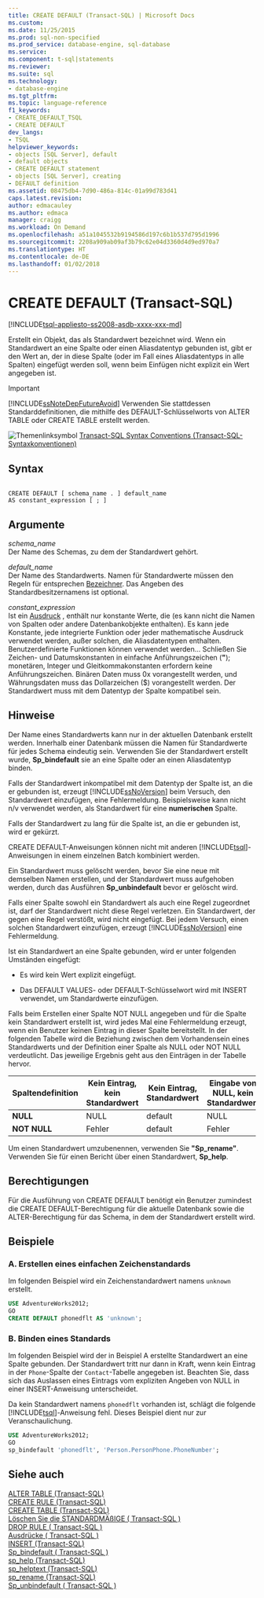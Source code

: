 ```yaml
---
title: CREATE DEFAULT (Transact-SQL) | Microsoft Docs
ms.custom: 
ms.date: 11/25/2015
ms.prod: sql-non-specified
ms.prod_service: database-engine, sql-database
ms.service: 
ms.component: t-sql|statements
ms.reviewer: 
ms.suite: sql
ms.technology:
- database-engine
ms.tgt_pltfrm: 
ms.topic: language-reference
f1_keywords:
- CREATE_DEFAULT_TSQL
- CREATE DEFAULT
dev_langs:
- TSQL
helpviewer_keywords:
- objects [SQL Server], default
- default objects
- CREATE DEFAULT statement
- objects [SQL Server], creating
- DEFAULT definition
ms.assetid: 08475db4-7d90-486a-814c-01a99d783d41
caps.latest.revision: 
author: edmacauley
ms.author: edmaca
manager: craigg
ms.workload: On Demand
ms.openlocfilehash: a51a1045532b9194586d197c6b1b537d795d1996
ms.sourcegitcommit: 2208a909ab09af3b79c62e04d3360d4d9ed970a7
ms.translationtype: HT
ms.contentlocale: de-DE
ms.lasthandoff: 01/02/2018
---
```

# <a name="create-default-transact-sql"></a>CREATE DEFAULT (Transact-SQL)
[!INCLUDE[tsql-appliesto-ss2008-asdb-xxxx-xxx-md](../../includes/tsql-appliesto-ss2008-asdb-xxxx-xxx-md.md)]

  Erstellt ein Objekt, das als Standardwert bezeichnet wird. Wenn ein Standardwert an eine Spalte oder einen Aliasdatentyp gebunden ist, gibt er den Wert an, der in diese Spalte (oder im Fall eines Aliasdatentyps in alle Spalten) eingefügt werden soll, wenn beim Einfügen nicht explizit ein Wert angegeben ist.  
  
> [!IMPORTANT]  
>  [!INCLUDE[ssNoteDepFutureAvoid](../../includes/ssnotedepfutureavoid-md.md)] Verwenden Sie stattdessen Standarddefinitionen, die mithilfe des DEFAULT-Schlüsselworts von ALTER TABLE oder CREATE TABLE erstellt werden.  
  
 ![Themenlinksymbol](../../database-engine/configure-windows/media/topic-link.gif "Topic link icon") [Transact-SQL Syntax Conventions (Transact-SQL-Syntaxkonventionen)](../../t-sql/language-elements/transact-sql-syntax-conventions-transact-sql.md)  
  
## <a name="syntax"></a>Syntax  
  
```  
  
CREATE DEFAULT [ schema_name . ] default_name   
AS constant_expression [ ; ]  
```  
  
## <a name="arguments"></a>Argumente  
 *schema_name*  
 Der Name des Schemas, zu dem der Standardwert gehört.  
  
 *default_name*  
 Der Name des Standardwerts. Namen für Standardwerte müssen den Regeln für entsprechen [Bezeichner](../../relational-databases/databases/database-identifiers.md). Das Angeben des Standardbesitzernamens ist optional.  
  
 *constant_expression*  
 Ist ein [Ausdruck](../../t-sql/language-elements/expressions-transact-sql.md) , enthält nur konstante Werte, die (es kann nicht die Namen von Spalten oder andere Datenbankobjekte enthalten). Es kann jede Konstante, jede integrierte Funktion oder jeder mathematische Ausdruck verwendet werden, außer solchen, die Aliasdatentypen enthalten. Benutzerdefinierte Funktionen können verwendet werden... Schließen Sie Zeichen- und Datumskonstanten in einfache Anführungszeichen (**"**); monetären, Integer und Gleitkommakonstanten erfordern keine Anführungszeichen. Binären Daten muss 0x vorangestellt werden, und Währungsdaten muss das Dollarzeichen ($) vorangestellt werden. Der Standardwert muss mit dem Datentyp der Spalte kompatibel sein.  
  
## <a name="remarks"></a>Hinweise  
 Der Name eines Standardwerts kann nur in der aktuellen Datenbank erstellt werden. Innerhalb einer Datenbank müssen die Namen für Standardwerte für jedes Schema eindeutig sein. Verwenden Sie der Standardwert erstellt wurde, **Sp_bindefault** sie an eine Spalte oder an einen Aliasdatentyp binden.  
  
 Falls der Standardwert inkompatibel mit dem Datentyp der Spalte ist, an die er gebunden ist, erzeugt [!INCLUDE[ssNoVersion](../../includes/ssnoversion-md.md)] beim Versuch, den Standardwert einzufügen, eine Fehlermeldung. Beispielsweise kann nicht n/v verwendet werden, als Standardwert für eine **numerischen** Spalte.  
  
 Falls der Standardwert zu lang für die Spalte ist, an die er gebunden ist, wird er gekürzt.  
  
 CREATE DEFAULT-Anweisungen können nicht mit anderen [!INCLUDE[tsql](../../includes/tsql-md.md)]-Anweisungen in einem einzelnen Batch kombiniert werden.  
  
 Ein Standardwert muss gelöscht werden, bevor Sie eine neue mit demselben Namen erstellen, und der Standardwert muss aufgehoben werden, durch das Ausführen **Sp_unbindefault** bevor er gelöscht wird.  
  
 Falls einer Spalte sowohl ein Standardwert als auch eine Regel zugeordnet ist, darf der Standardwert nicht diese Regel verletzen. Ein Standardwert, der gegen eine Regel verstößt, wird nicht eingefügt. Bei jedem Versuch, einen solchen Standardwert einzufügen, erzeugt [!INCLUDE[ssNoVersion](../../includes/ssnoversion-md.md)] eine Fehlermeldung.  
  
 Ist ein Standardwert an eine Spalte gebunden, wird er unter folgenden Umständen eingefügt:  
  
-   Es wird kein Wert explizit eingefügt.  
  
-   Das DEFAULT VALUES- oder DEFAULT-Schlüsselwort wird mit INSERT verwendet, um Standardwerte einzufügen.  
  
 Falls beim Erstellen einer Spalte NOT NULL angegeben und für die Spalte kein Standardwert erstellt ist, wird jedes Mal eine Fehlermeldung erzeugt, wenn ein Benutzer keinen Eintrag in dieser Spalte bereitstellt. In der folgenden Tabelle wird die Beziehung zwischen dem Vorhandensein eines Standardwerts und der Definition einer Spalte als NULL oder NOT NULL verdeutlicht. Das jeweilige Ergebnis geht aus den Einträgen in der Tabelle hervor.  
  
|Spaltendefinition|Kein Eintrag, kein Standardwert|Kein Eintrag, Standardwert|Eingabe von NULL, kein Standardwert|Eingabe von NULL, Standardwert|  
|-----------------------|--------------------------|-----------------------|----------------------------|-------------------------|  
|**NULL**|NULL|default|NULL|NULL|  
|**NOT NULL**|Fehler|default|Fehler|Fehler|  
  
 Um einen Standardwert umzubenennen, verwenden Sie **"Sp_rename"**. Verwenden Sie für einen Bericht über einen Standardwert, **Sp_help**.  
  
## <a name="permissions"></a>Berechtigungen  
 Für die Ausführung von CREATE DEFAULT benötigt ein Benutzer zumindest die CREATE DEFAULT-Berechtigung für die aktuelle Datenbank sowie die ALTER-Berechtigung für das Schema, in dem der Standardwert erstellt wird.  
  
## <a name="examples"></a>Beispiele  
  
### <a name="a-creating-a-simple-character-default"></a>A. Erstellen eines einfachen Zeichenstandards  
 Im folgenden Beispiel wird ein Zeichenstandardwert namens `unknown` erstellt.  
  
```sql  
USE AdventureWorks2012;  
GO  
CREATE DEFAULT phonedflt AS 'unknown';  
```  
  
### <a name="b-binding-a-default"></a>B. Binden eines Standards  
 Im folgenden Beispiel wird der in Beispiel A erstellte Standardwert an eine Spalte gebunden. Der Standardwert tritt nur dann in Kraft, wenn kein Eintrag in der `Phone`-Spalte der `Contact`-Tabelle angegeben ist. Beachten Sie, dass sich das Auslassen eines Eintrags vom expliziten Angeben von NULL in einer INSERT-Anweisung unterscheidet.  
  
 Da kein Standardwert namens `phonedflt` vorhanden ist, schlägt die folgende [!INCLUDE[tsql](../../includes/tsql-md.md)]-Anweisung fehl. Dieses Beispiel dient nur zur Veranschaulichung.  
  
```sql  
USE AdventureWorks2012;  
GO  
sp_bindefault 'phonedflt', 'Person.PersonPhone.PhoneNumber';  
```  
  
## <a name="see-also"></a>Siehe auch  
 [ALTER TABLE &#40;Transact-SQL&#41;](../../t-sql/statements/alter-table-transact-sql.md)   
 [CREATE RULE &#40;Transact-SQL&#41;](../../t-sql/statements/create-rule-transact-sql.md)   
 [CREATE TABLE &#40;Transact-SQL&#41;](../../t-sql/statements/create-table-transact-sql.md)   
 [Löschen Sie die STANDARDMÄßIGE &#40; Transact-SQL &#41;](../../t-sql/statements/drop-default-transact-sql.md)   
 [DROP RULE &#40; Transact-SQL &#41;](../../t-sql/statements/drop-rule-transact-sql.md)   
 [Ausdrücke &#40; Transact-SQL &#41;](../../t-sql/language-elements/expressions-transact-sql.md)   
 [INSERT &#40;Transact-SQL&#41;](../../t-sql/statements/insert-transact-sql.md)   
 [Sp_bindefault &#40; Transact-SQL &#41;](../../relational-databases/system-stored-procedures/sp-bindefault-transact-sql.md)   
 [sp_help &#40;Transact-SQL&#41;](../../relational-databases/system-stored-procedures/sp-help-transact-sql.md)   
 [sp_helptext &#40;Transact-SQL&#41;](../../relational-databases/system-stored-procedures/sp-helptext-transact-sql.md)   
 [sp_rename &#40;Transact-SQL&#41;](../../relational-databases/system-stored-procedures/sp-rename-transact-sql.md)   
 [Sp_unbindefault &#40; Transact-SQL &#41;](../../relational-databases/system-stored-procedures/sp-unbindefault-transact-sql.md)  
  
  

